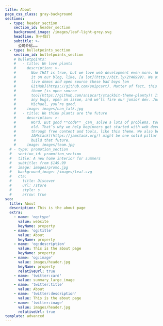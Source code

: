 ```yaml
---
title: About
page_css_class: gray-background
sections:
  - type: header_section
    section_id: header_section
    background_image: /images/leaf-light-grey.svg
    headline: 关于我们
    subtitle: >-
      公司介绍。。。
  - type: bulletpoints_section
    section_id: bulletpoints_section
    # bulletpoints:
    #   - title: We love plants
    #     description: >-
    #       Now THAT is true, but we love web development even more. We talk about
    #       it on our blog, like, [a lot](http://bit.ly/2YA6999). We often craft
    #       live demos and open source these bad boys [on
    #       GitHub](https://github.com/snipcart). Matter of fact, this Planty
    #       theme [is open source
    #       too](https://github.com/snipcart/stackbit-theme-planty)! If you spot
    #       any bugs, open an issue, and we’ll fire our junior dev. Just kidding
    #       Michael, you’re good.
    #     image: images/nan_talk.jpg
    #   - title: We think plants are the future
    #     description: >-
    #       Word. But good **code** _can_ solve a lots of problems, too. New _and_
    #       old. That’s why we help beginners get started with web development
    #       through free content and tools, like this theme. We also believe [the
    #       JAMstack](https://jamstack.org/) might be one solid pillar on which we
    #       build that future.
    #     image: images/team.jpg
  # - type: promotion_section
  #   section_id: promotion_section
  #   title: A new home interior for summers
  #   subtitle: from $149.99
  #   image: images/promo.jpg
  #   background_image: /images/leaf.svg
  #   cta:
  #     title: Discover
  #     url: /store
  #     style: s
  #     arrow: true
seo:
  title: About
  description: This is the about page
  extra:
    - name: 'og:type'
      value: website
      keyName: property
    - name: 'og:title'
      value: About
      keyName: property
    - name: 'og:description'
      value: This is the about page
      keyName: property
    - name: 'og:image'
      value: images/header.jpg
      keyName: property
      relativeUrl: true
    - name: 'twitter:card'
      value: summary_large_image
    - name: 'twitter:title'
      value: About
    - name: 'twitter:description'
      value: This is the about page
    - name: 'twitter:image'
      value: images/header.jpg
      relativeUrl: true
template: advanced
---
```

